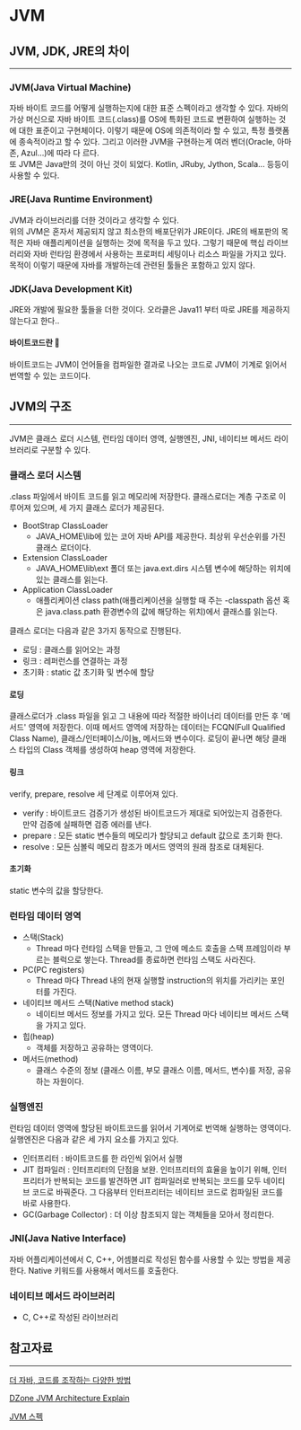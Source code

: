# JVM

## JVM, JDK, JRE의 차이
---


### JVM(Java Virtual Machine)
자바 바이트 코드를 어떻게 실행하는지에 대한 표준 스펙이라고 생각할 수 있다. 자바의 가상 머신으로 자바 바이트 코드(.class)를 OS에 특화된 코드로 변환하여 실행하는 것에 대한 표준이고 구현체이다. 이렇기 때문에 OS에 의존적이라 할 수 있고, 특정 플랫폼에 종속적이라고 할 수 있다. 그리고 이러한 JVM을 구현하는게 여러 벤더(Oracle, 아마존, Azul...)에 따라 다   르다. \
또 JVM은 Java만의 것이 아닌 것이 되었다. Kotlin, JRuby, Jython, Scala... 등등이 사용할 수 있다.


### JRE(Java Runtime Environment)
JVM과 라이브러리를 더한 것이라고 생각할 수 있다. \
위의 JVM은 혼자서 제공되지 않고 최소한의 배포단위가 JRE이다. JRE의 배포판의 목적은 자바 애플리케이션을 실행하는 것에 목적을 두고 있다. 그렇기 때문에 핵십 라이브러리와 자바 런타임 환경에서 사용하는 프로퍼티 세팅이나 리소스 파일을 가지고 있다. 목적이 이렇기 때문에 자바를 개발하는데 관련된 툴들은 포함하고 있지 않다.


### JDK(Java Development Kit)
JRE와 개발에 필요한 툴들을 더한 것이다. 오라클은 Java11 부터 따로 JRE를 제공하지 않는다고 한다..

#### 바이트코드란 :dart: 
바이트코드는 JVM이 언어들을 컴파일한 결과로 나오는 코드로 JVM이 기계로 읽어서 번역할 수 있는 코드이다. 

## JVM의 구조
---
JVM은 클래스 로더 시스템, 런타임 데이터 영역, 실행엔진, JNI, 네이티브 메서드 라이브러리로 구분할 수 있다.

### 클래스 로더 시스템
.class 파일에서 바이트 코드를 읽고 메모리에 저장한다. 
클래스로더는 계층 구조로 이루어져 있으며, 세 가지 클래스 로더가 제공된다.
- BootStrap ClassLoader
    - JAVA_HOME\lib에 있는 코어 자바 API를 제공한다. 최상위 우선순위를 가진 클래스 로더이다.
- Extension ClassLoader
    - JAVA_HOME\lib\ext 폴더 또는 java.ext.dirs 시스템 변수에 해당하는 위치에 있는 클래스를 읽는다.
- Application ClassLoader
    - 애플리케이션 class path(애플리케이션을 실행할 때 주는 -classpath 옵션 혹은 java.class.path 환경변수의 값에 해당하는 위치)에서 클래스를 읽는다.
    
클래스 로더는 다음과 같은 3가지 동작으로 진행된다.
- 로딩 : 클래스를 읽어오는 과정
- 링크 : 레퍼런스를 연결하는 과정
- 초기화 : static 값 초기화 및 변수에 할당

#### 로딩
클래스로더가 .class 파일을 읽고 그 내용에 따라 적절한 바이너리 데이터를 만든 후 '메서드' 영역에 저장한다. 이때 메서드 영역에 저장하는 데이터는 FCQN(Full Qualified Class Name), 클래스/인터페이스/이늄, 메서드와 변수이다.
로딩이 끝나면 해당 클래스 타입의 Class 객체를 생성하여 heap 영역에 저장한다.

#### 링크
verify, prepare, resolve 세 단계로 이루어져 있다.
- verify : 바이트코드 검증기가 생성된 바이트코드가 제대로 되어있는지 검증한다. 만약 검증에 실패하면 검증 에러를 낸다.
- prepare : 모든 static 변수들의 메모리가 할당되고 default 값으로 초기화 한다.
- resolve : 모든 심볼릭 메모리 참조가 메서드 영역의 원래 참조로 대체된다.

#### 초기화
static 변수의 값을 할당한다.

### 런타임 데이터 영역
- 스택(Stack)
    - Thread 마다 런타임 스택을 만들고, 그 안에 메소드 호출을 스택 프레임이라 부르는 블럭으로 쌓는다. Thread를 종료하면 런타임 스택도 사라진다.
- PC(PC registers)
    - Thread 마다 Thread 내의 현재 실행할 instruction의 위치를 가리키는 포인터를 가진다.
- 네이티브 메서드 스택(Native method stack)
    - 네이티브 메서드 정보를 가지고 있다. 모든 Thread 마다 네이티브 메서드 스택을 가지고 있다.
- 힙(heap)
    - 객체를 저장하고 공유하는 영역이다.
- 메서드(method)
    - 클래스 수준의 정보 (클래스 이름, 부모 클래스 이름, 메서드, 변수)를 저장, 공유하는 자원이다.

### 실행엔진
런타임 데이터 영역에 할당된 바이트코드를 읽어서 기계어로 번역해 실행하는 영역이다.
실행엔진은 다음과 같은 세 가지 요소를 가지고 있다.
- 인터프리터 : 바이트코드를 한 라인씩 읽어서 실행
- JIT 컴파일러 : 인터프리터의 단점을 보완. 인터프리터의 효율을 높이기 위해, 인터프리터가 반복되는 코드를 발견하면 JIT 컴파일러로 반복되는 코드를 모두 네이티브 코드로 바꿔준다. 그 다음부터 인터프리터는 네이티브 코드로 컴파일된 코드를 바로 사용한다.
- GC(Garbage Collector) : 더 이상 참조되지 않는 객체들을 모아서 정리한다.

### JNI(Java Native Interface)
자바 어플리케이션에서 C, C++, 어셈블리로 작성된 함수를 사용할 수 있는 방법을 제공한다. Native 키워드를 사용해서 메서드를 호출한다.

### 네이티브 메서드 라이브러리
- C, C++로 작성된 라이브러리

## 참고자료
---
[더 자바, 코드를 조작하는 다양한 방법](https://www.inflearn.com/course/the-java-code-manipulation/dashboard)

[DZone JVM Architecture Explain](https://dzone.com/articles/jvm-architecture-explained)

[JVM 스펙](https://docs.oracle.com/javase/specs/jvms/se11/html/)
